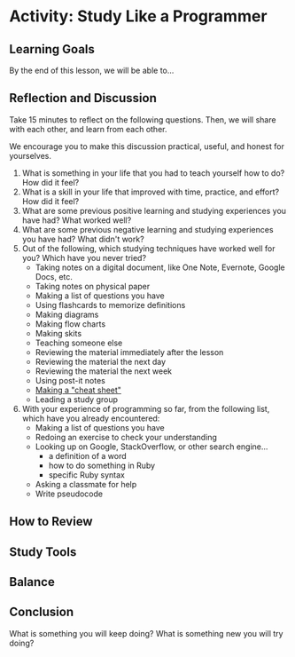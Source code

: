 # Activity: Study Like a Programmer

## Learning Goals

By the end of this lesson, we will be able to...


## Reflection and Discussion

Take 15 minutes to reflect on the following questions. Then, we will share with each other, and learn from each other.

We encourage you to make this discussion practical, useful, and honest for yourselves.

1. What is something in your life that you had to teach yourself how to do? How did it feel?
1. What is a skill in your life that improved with time, practice, and effort? How did it feel?
1. What are some previous positive learning and studying experiences you have had? What worked well?
1. What are some previous negative learning and studying experiences you have had? What didn't work?
1. Out of the following, which studying techniques have worked well for you? Which have you never tried?
    - Taking notes on a digital document, like One Note, Evernote, Google Docs, etc.
    - Taking notes on physical paper
    - Making a list of questions you have
    - Using flashcards to memorize definitions
    - Making diagrams
    - Making flow charts
    - Making skits
    - Teaching someone else
    - Reviewing the material immediately after the lesson
    - Reviewing the material the next day
    - Reviewing the material the next week
    - Using post-it notes
    - [Making a "cheat sheet"](https://en.wikipedia.org/wiki/Cheat_sheet)
    - Leading a study group
1. With your experience of programming so far, from the following list, which have you already encountered:
    - Making a list of questions you have
    - Redoing an exercise to check your understanding
    - Looking up on Google, StackOverflow, or other search engine...
        - a definition of a word
        - how to do something in Ruby
        - specific Ruby syntax
    - Asking a classmate for help
    - Write pseudocode


## How to Review

## Study Tools

## Balance

## Conclusion

What is something you will keep doing? What is something new you will try doing?
